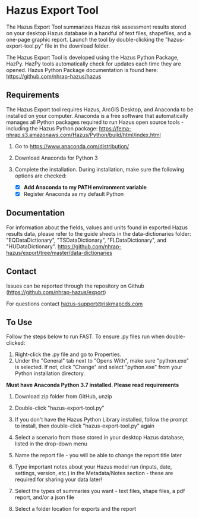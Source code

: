 # Hazus Export Tool

The Hazus Export Tool summarizes Hazus risk assessment results stored on your desktop Hazus database in a handful of text files, shapefiles, and a one-page graphic report. Launch the tool by double-clicking the "hazus-export-tool.py" file in the download folder.

The Hazus Export Tool is developed using the Hazus Python Package, HazPy. HazPy tools automatically check for updates each time they are opened. Hazus Python Package documentation is found here: https://github.com/nhrap-hazus/hazus

## Requirements

The Hazus Export tool requires Hazus, ArcGIS Desktop, and Anaconda to be installed on your computer. Anaconda is a free software that automatically manages all Python packages required to run Hazus open source tools - including the Hazus Python package: https://fema-nhrap.s3.amazonaws.com/Hazus/Python/build/html/index.html

1. Go to https://www.anaconda.com/distribution/

2. Download Anaconda for Python 3

3. Complete the installation. During installation, make sure the following options are checked:

   - [x] **Add Anaconda to my PATH environment variable**
   - [x] Register Anaconda as my default Python

## Documentation

For information about the fields, values and units found in exported Hazus results data, please refer to the guide sheets in the data-dictionaries folder: "EQDataDictionary", "TSDataDictionary", "FLDataDictionary", and "HUDataDictionary". https://github.com/nhrap-hazus/export/tree/master/data-dictionaries 

## Contact

Issues can be reported through the repository on Github (https://github.com/nhrap-hazus/export)

For questions contact hazus-support@riskmapcds.com

## To Use

Follow the steps below to run FAST. To ensure .py files run when double-clicked:

1. Right-click the .py file and go to Properties. 
2. Under the "General" tab next to "Opens With", make sure "python.exe" is selected. If not, click "Change" and select "python.exe" from your Python installation directory.

**Must have Anaconda Python 3.7 installed. Please read requirements**

1. Download zip folder from GitHub, unzip

2. Double-click "hazus-export-tool.py"

3. If you don't have the Hazus Python Library installed, follow the prompt to install, then double-click "hazus-export-tool.py" again

4. Select a scenario from those stored in your desktop Hazus database, listed in the drop-down menu

5. Name the report file - you will be able to change the report title later

6. Type important notes about your Hazus model run (inputs, date, settings, version, etc.) in the Metadata/Notes section - these are required for sharing your data later!

7. Select the types of summaries you want - text files, shape files, a pdf report, and/or a json file

8. Select a folder location for exports and the report
